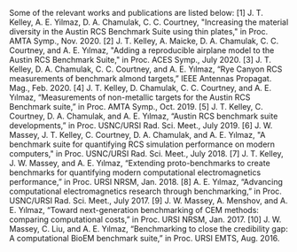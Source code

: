 Some of the relevant works and publications are listed below:
[1]  J. T. Kelley, A. E. Yilmaz, D. A. Chamulak, C. C. Courtney, "Increasing the material diversity in the Austin RCS Benchmark Suite using thin plates," in Proc. AMTA Symp., Nov. 2020. 
[2]  J. T. Kelley, A. Maicke, D. A. Chamulak, C. C. Courtney, and A. E. Yılmaz, "Adding a reproducible airplane model to the Austin RCS Benchmark Suite," in Proc. ACES Symp., July 2020.
[3]  J. T. Kelley, D. A. Chamulak, C. C. Courtney, and A. E. Yılmaz, “Rye Canyon RCS measurements of benchmark almond targets,” IEEE Antennas Propagat. Mag., Feb. 2020.
[4]  J. T. Kelley, D. Chamulak, C. C. Courtney, and A. E. Yılmaz, “Measurements of non-metallic targets for the Austin RCS Benchmark suite,” in Proc. AMTA Symp., Oct. 2019.
[5]	 J. T. Kelley, C. Courtney, D. A. Chamulak, and A. E. Yılmaz, “Austin RCS benchmark suite developments,” in Proc. USNC/URSI Rad. Sci. Meet., July 2019.
[6]  J. W. Massey, J. T. Kelley, C. Courtney, D. A. Chamulak, and A. E. Yılmaz, "A benchmark suite for quantifying RCS simulation performance on modern computers," in Proc. USNC/URSI Rad. Sci. Meet., July 2018.
[7]	 J. T. Kelley, J. W. Massey, and A. E. Yılmaz, “Extending proto-benchmarks to create benchmarks for quantifying modern computational electromagnetics performance,” in Proc. URSI NRSM, Jan. 2018.
[8]	 A. E. Yılmaz, “Advancing computational electromagnetics research through benchmarking,” in Proc. USNC/URSI Rad. Sci. Meet., July 2017.
[9]	 J. W. Massey, A. Menshov, and A. E. Yılmaz, “Toward next-generation benchmarking of CEM methods: comparing computational costs,” in Proc. URSI NRSM, Jan. 2017.
[10] J. W. Massey, C. Liu, and A. E. Yılmaz, “Benchmarking to close the credibility gap: A computational BioEM benchmark suite,” in Proc. URSI EMTS, Aug. 2016.
